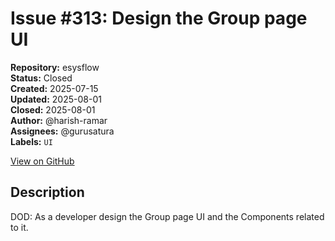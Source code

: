 # Issue #313: Design the Group page UI

**Repository:** esysflow  
**Status:** Closed  
**Created:** 2025-07-15  
**Updated:** 2025-08-01  
**Closed:** 2025-08-01  
**Author:** @harish-ramar  
**Assignees:** @gurusatura  
**Labels:** `UI`  

[View on GitHub](https://github.com/Simtestlab/esysflow/issues/313)

## Description

DOD: As a developer design the Group page UI and the Components related to it.